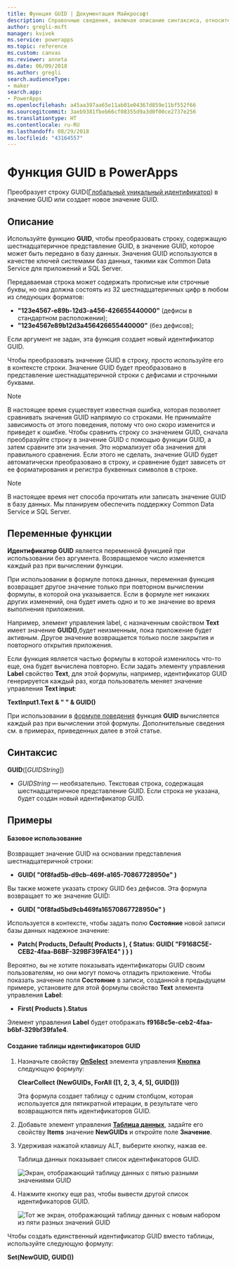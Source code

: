 ```yaml
---
title: Функция GUID | Документация Майкрософт
description: Справочные сведения, включая описание синтаксиса, относительно функции GUID в PowerApps
author: gregli-msft
manager: kvivek
ms.service: powerapps
ms.topic: reference
ms.custom: canvas
ms.reviewer: anneta
ms.date: 06/09/2018
ms.author: gregli
search.audienceType:
- maker
search.app:
- PowerApps
ms.openlocfilehash: a45aa397aa65e11ab01e04367d859e11bf552f66
ms.sourcegitcommit: 3aeb9381fbeb66cf08355d9a3d0f00ce2737e256
ms.translationtype: HT
ms.contentlocale: ru-RU
ms.lasthandoff: 08/29/2018
ms.locfileid: "43164557"
---
```

# <a name="guid-function-in-powerapps"></a>Функция GUID в PowerApps
Преобразует строку GUID([Глобальный уникальный идентификатор](https://en.wikipedia.org/wiki/Universally_unique_identifier)) в значение GUID или создает новое значение GUID.

## <a name="description"></a>Описание
Используйте функцию **GUID**, чтобы преобразовать строку, содержащую шестнадцатеричное представление GUID, в значение GUID, которое может быть передано в базу данных. Значения GUID используются в качестве ключей системами баз данных, такими как Common Data Service для приложений и SQL Server.

Передаваемая строка может содержать прописные или строчные буквы, но она должна состоять из 32 шестнадцатеричных цифр в любом из следующих форматов:

- **"123e4567-e89b-12d3-a456-426655440000"** (дефисы в стандартном расположении);
- **"123e4567e89b12d3a456426655440000"** (без дефисов);

Если аргумент не задан, эта функция создает новый идентификатор GUID.

Чтобы преобразовать значение GUID в строку, просто используйте его в контексте строки. Значение GUID будет преобразовано в представление шестнадцатеричной строки с дефисами и строчными буквами. 

> [!NOTE]
> В настоящее время существует известная ошибка, которая позволяет сравнивать значения GUID напрямую со строками.  Не принимайте зависимость от этого поведения, потому что оно скоро изменится и приведет к ошибке.  Чтобы сравнить строку со значением GUID, сначала преобразуйте строку в значение GUID с помощью функции GUID, а затем сравните эти значения.  Это нормализует оба значения для правильного сравнения.  Если этого не сделать, значение GUID будет автоматически преобразовано в строку, и сравнение будет зависеть от ее форматирования и регистра буквенных символов в строке.

> [!NOTE]
> В настоящее время нет способа прочитать или записать значение GUID в базу данных.  Мы планируем обеспечить поддержку Common Data Service и SQL Server. 

## <a name="volatile-functions"></a>Переменные функции
**Идентификатор GUID** является переменной функцией при использовании без аргумента. Возвращаемое число изменяется каждый раз при вычислении функции.  

При использовании в формуле потока данных, переменная функция возвращает другое значение только при повторном вычислении формулы, в которой она указывается. Если в формуле нет никаких других изменений, она будет иметь одно и то же значение во время выполнения приложения.

Например, элемент управления label, с назначенным свойством **Text** имеет значение **GUID()**,будет неизменным, пока приложение будет активным. Другое значение возвращается только после закрытия и повторного открытия приложения.

Если функция является частью формулы в которой изменилось что-то еще, она будет вычислена повторно. Если задать элементу управления **Label** свойство **Text**, для этой формулы, например, идентификатор GUID генерируется каждый раз, когда пользователь меняет значение управления **Text input**:

**TextInput1.Text & " " & GUID()**

При использовании в [формуле поведения](../working-with-formulas-in-depth.md) функция **GUID** вычисляется каждый раз при вычислении этой формулы. Дополнительные сведения см. в примерах, приведенных далее в этой статье.

## <a name="syntax"></a>Синтаксис
**GUID**([*GUIDString*])


* *GUIDString* — необязательно.  Текстовая строка, содержащая шестнадцатеричное представление GUID. Если строка не указана, будет создан новый идентификатор GUID.

## <a name="examples"></a>Примеры

#### <a name="basic-usage"></a>Базовое использование

Возвращает значение GUID на основании представления шестнадцатеричной строки:

* **GUID( "0f8fad5b-d9cb-469f-a165-70867728950e" )**

Вы также можете указать строку GUID без дефисов. Эта формула возвращает то же значение GUID:

* **GUID( "0f8fad5bd9cb469fa16570867728950e" )**

Используется в контексте, чтобы задать полю **Состояние** новой записи базы данных надежное значение:

* **Patch( Products, Default( Products ), { Status: GUID( "F9168C5E-CEB2-4faa-B6BF-329BF39FA1E4" ) } )**

Вероятно, вы не хотите показывать идентификаторы GUID своим пользователям, но они могут помочь отладить приложение. Чтобы показать значение поля **Состояние** в записи, созданной в предыдущем примере, установите для этой формулы свойство **Text** элемента управления **Label**:

* **First( Products ).Status**

Элемент управления **Label** будет отображать **f9168c5e-ceb2-4faa-b6bf-329bf39fa1e4**.

#### <a name="create-a-table-of-guids"></a>Создание таблицы идентификаторов GUID

1. Назначьте свойству **[OnSelect](../controls/properties-core.md)** элемента управления **[Кнопка](../controls/control-button.md)** следующую формулу:

    **ClearCollect (NewGUIDs, ForAll ([1, 2, 3, 4, 5], GUID()))**

    Эта формула создает таблицу с одним столбцом, которая используется для пятикратной итерации, в результате чего возвращаются пять идентификаторов GUID.

1. Добавьте элемент управления **[Таблица данных](../controls/control-data-table.md)**, задайте его свойству **Items** значение **NewGUIDs** и откройте поле **Значение**.

1. Удерживая нажатой клавишу ALT, выберите кнопку, нажав ее.

    Таблица данных показывает список идентификаторов GUID.

    ![Экран, отображающий таблицу данных с пятью разными значениями GUID](media/function-guid/guid-collection-1.png)

1. Нажмите кнопку еще раз, чтобы вывести другой список идентификаторов GUID.

    ![Тот же экран, отображающий таблицу данных с новым набором из пяти разных значений GUID](media/function-guid/guid-collection-2.png)

Чтобы создать единственный идентификатор GUID вместо таблицы, используйте следующую формулу:

**Set(NewGUID, GUID())**
